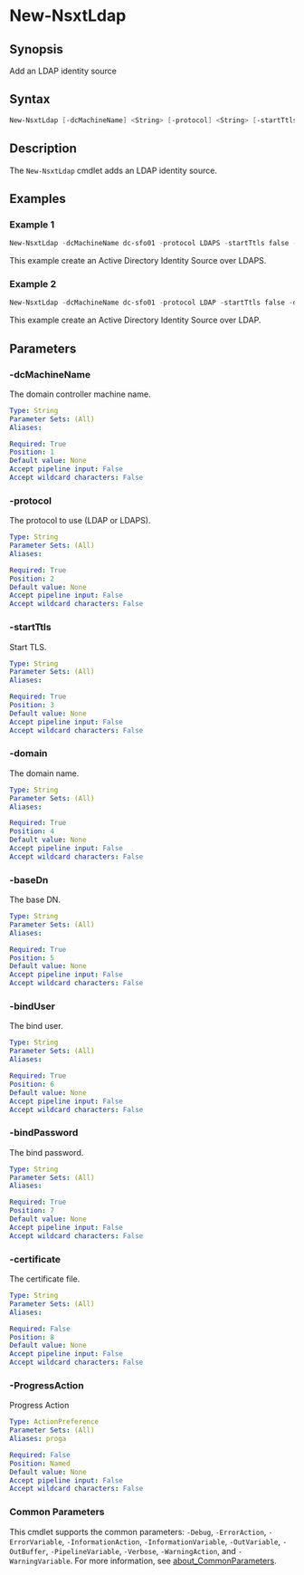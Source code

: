 # New-NsxtLdap

## Synopsis

Add an LDAP identity source

## Syntax

```powershell
New-NsxtLdap [-dcMachineName] <String> [-protocol] <String> [-startTtls] <String> [-domain] <String> [-baseDn] <String> [-bindUser] <String> [-bindPassword] <String> [[-certificate] <String>] [-ProgressAction <ActionPreference>] [<CommonParameters>]
```

## Description

The `New-NsxtLdap` cmdlet adds an LDAP identity source.

## Examples

### Example 1

```powershell
New-NsxtLdap -dcMachineName dc-sfo01 -protocol LDAPS -startTtls false -domain sfo.rainpole.io -baseDn "ou=Security Users,dc=sfo,dc=rainpole,dc=io" -bindUser svc-nsx-ad@sfo.rainpole.io -bindPassword VMw@re1! -certificate Root64.cer
```

This example create an Active Directory Identity Source over LDAPS.

### Example 2

```powershell
New-NsxtLdap -dcMachineName dc-sfo01 -protocol LDAP -startTtls false -domain sfo.rainpole.io -baseDn "ou=Security Users,dc=sfo,dc=rainpole,dc=io" -bindUser svc-nsx-ad@sfo.rainpole.io -bindPassword VMw@re1!
```

This example create an Active Directory Identity Source over LDAP.

## Parameters

### -dcMachineName

The domain controller machine name.

```yaml
Type: String
Parameter Sets: (All)
Aliases:

Required: True
Position: 1
Default value: None
Accept pipeline input: False
Accept wildcard characters: False
```

### -protocol

The protocol to use (LDAP or LDAPS).

```yaml
Type: String
Parameter Sets: (All)
Aliases:

Required: True
Position: 2
Default value: None
Accept pipeline input: False
Accept wildcard characters: False
```

### -startTtls

Start TLS.

```yaml
Type: String
Parameter Sets: (All)
Aliases:

Required: True
Position: 3
Default value: None
Accept pipeline input: False
Accept wildcard characters: False
```

### -domain

The domain name.

```yaml
Type: String
Parameter Sets: (All)
Aliases:

Required: True
Position: 4
Default value: None
Accept pipeline input: False
Accept wildcard characters: False
```

### -baseDn

The base DN.

```yaml
Type: String
Parameter Sets: (All)
Aliases:

Required: True
Position: 5
Default value: None
Accept pipeline input: False
Accept wildcard characters: False
```

### -bindUser

The bind user.

```yaml
Type: String
Parameter Sets: (All)
Aliases:

Required: True
Position: 6
Default value: None
Accept pipeline input: False
Accept wildcard characters: False
```

### -bindPassword

The bind password.

```yaml
Type: String
Parameter Sets: (All)
Aliases:

Required: True
Position: 7
Default value: None
Accept pipeline input: False
Accept wildcard characters: False
```

### -certificate

The certificate file.

```yaml
Type: String
Parameter Sets: (All)
Aliases:

Required: False
Position: 8
Default value: None
Accept pipeline input: False
Accept wildcard characters: False
```

### -ProgressAction

Progress Action

```yaml
Type: ActionPreference
Parameter Sets: (All)
Aliases: proga

Required: False
Position: Named
Default value: None
Accept pipeline input: False
Accept wildcard characters: False
```

### Common Parameters

This cmdlet supports the common parameters: `-Debug`, `-ErrorAction`, `-ErrorVariable`, `-InformationAction`, `-InformationVariable`, `-OutVariable`, `-OutBuffer`, `-PipelineVariable`, `-Verbose`, `-WarningAction`, and `-WarningVariable`. For more information, see [about_CommonParameters](http://go.microsoft.com/fwlink/?LinkID=113216).
